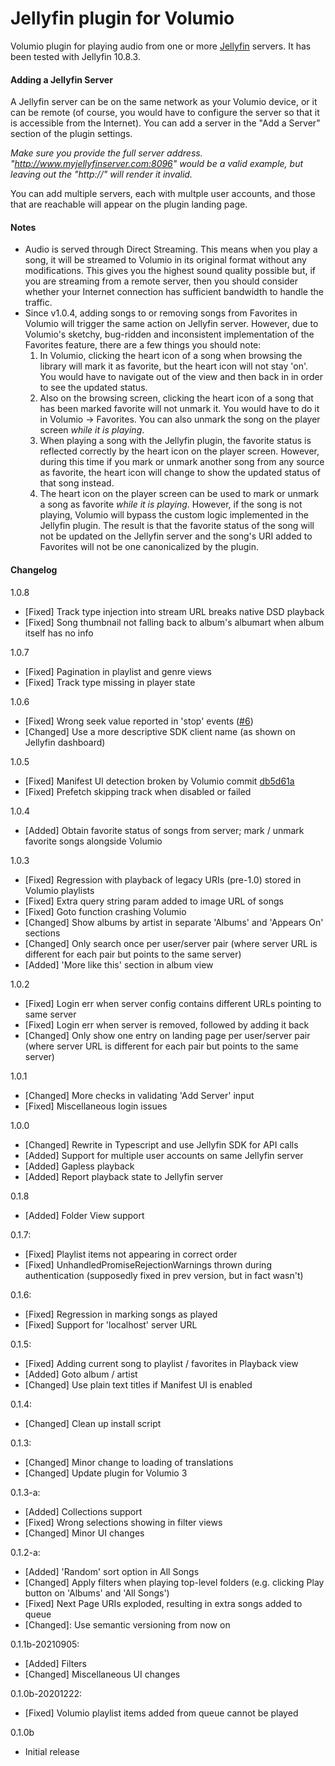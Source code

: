 # Jellyfin plugin for Volumio

Volumio plugin for playing audio from one or more [Jellyfin](https://jellyfin.org/) servers. It has been tested with Jellyfin 10.8.3.

#### Adding a Jellyfin Server

A Jellyfin server can be on the same network as your Volumio device, or it can be remote (of course, you would have to configure the server so that it is accessible from the Internet). You can add a server in the "Add a Server" section of the plugin settings.


*Make sure you provide the full server address. "http://www.myjellyfinserver.com:8096" would be a valid example, but leaving out the "http://" will render it invalid.*

You can add multiple servers, each with multple user accounts, and those that are reachable will appear on the plugin landing page.

#### Notes

- Audio is served through Direct Streaming. This means when you play a song, it will be streamed to Volumio in its original format without any modifications. This gives you the highest sound quality possible but, if you are streaming from a remote server, then you should consider whether your Internet connection has sufficient bandwidth to handle the traffic.
- Since v1.0.4, adding songs to or removing songs from Favorites in Volumio will trigger the same action on Jellyfin server. However, due to Volumio's sketchy, bug-ridden and inconsistent implementation of the Favorites feature, there are a few things you should note:
  1. In Volumio, clicking the heart icon of a song when browsing the library will mark it as favorite, but the heart icon will not stay 'on'. You would have to navigate out of the view and then back in in order to see the updated status.
  2. Also on the browsing screen, clicking the heart icon of a song that has been marked favorite will not unmark it. You would have to do it in Volumio -> Favorites. You can also unmark the song on the player screen *while it is playing*.
  3. When playing a song with the Jellyfin plugin, the favorite status is reflected correctly by the heart icon on the player screen. However, during this time if you mark or unmark another song from any source as favorite, the heart icon will change to show the updated status of that song instead.
  4. The heart icon on the player screen can be used to mark or unmark a song as favorite *while it is playing*. However, if the song is not playing, Volumio will bypass the custom logic implemented in the Jellyfin plugin. The result is that the favorite status of the song will not be updated on the Jellyfin server and the song's URI added to Favorites will not be one canonicalized by the plugin.
  
#### Changelog

1.0.8
- [Fixed] Track type injection into stream URL breaks native DSD playback
- [Fixed] Song thumbnail not falling back to album's albumart when album itself has no info

1.0.7
- [Fixed] Pagination in playlist and genre views
- [Fixed] Track type missing in player state

1.0.6
- [Fixed] Wrong seek value reported in 'stop' events ([#6](https://github.com/patrickkfkan/volumio-jellyfin/issues/6))
- [Changed] Use a more descriptive SDK client name (as shown on Jellyfin dashboard)

1.0.5
- [Fixed] Manifest UI detection broken by Volumio commit [db5d61a](https://github.com/volumio/volumio3-backend/commit/db5d61a50dacb60d5132238c7f506f0000f07e07)
- [Fixed] Prefetch skipping track when disabled or failed

1.0.4
- [Added] Obtain favorite status of songs from server; mark / unmark favorite songs alongside Volumio

1.0.3
- [Fixed] Regression with playback of legacy URIs (pre-1.0) stored in Volumio playlists
- [Fixed] Extra query string param added to image URL of songs
- [Fixed] Goto function crashing Volumio
- [Changed] Show albums by artist in separate 'Albums' and 'Appears On' sections
- [Changed] Only search once per user/server pair (where server URL is different for each pair but points to the same server)
- [Added] 'More like this' section in album view

1.0.2
- [Fixed] Login err when server config contains different URLs pointing to same server
- [Fixed] Login err when server is removed, followed by adding it back
- [Changed] Only show one entry on landing page per user/server pair (where server URL is different for each pair but points to the same server)

1.0.1
- [Changed] More checks in validating 'Add Server' input
- [Fixed] Miscellaneous login issues

1.0.0
- [Changed] Rewrite in Typescript and use Jellyfin SDK for API calls
- [Added] Support for multiple user accounts on same Jellyfin server
- [Added] Gapless playback
- [Added] Report playback state to Jellyfin server

0.1.8
- [Added] Folder View support

0.1.7:
- [Fixed] Playlist items not appearing in correct order
- [Fixed] UnhandledPromiseRejectionWarnings thrown during authentication (supposedly fixed in prev version, but in fact wasn't)

0.1.6:
- [Fixed] Regression in marking songs as played
- [Fixed] Support for 'localhost' server URL

0.1.5:
- [Fixed] Adding current song to playlist / favorites in Playback view
- [Added] Goto album / artist
- [Changed] Use plain text titles if Manifest UI is enabled

0.1.4:
- [Changed] Clean up install script

0.1.3:
- [Changed] Minor change to loading of translations
- [Changed] Update plugin for Volumio 3

0.1.3-a:
- [Added] Collections support
- [Fixed] Wrong selections showing in filter views
- [Changed] Minor UI changes

0.1.2-a:
- [Added] 'Random' sort option in All Songs
- [Changed] Apply filters when playing top-level folders (e.g. clicking Play button on 'Albums' and 'All Songs')
- [Fixed] Next Page URIs exploded, resulting in extra songs added to queue
- [Changed]: Use semantic versioning from now on

0.1.1b-20210905:
- [Added] Filters
- [Changed] Miscellaneous UI changes

0.1.0b-20201222:
- [Fixed] Volumio playlist items added from queue cannot be played

0.1.0b
- Initial release

